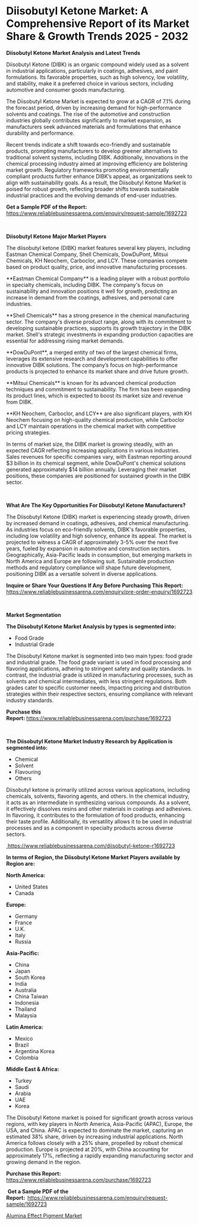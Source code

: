 <p><h1>Diisobutyl Ketone Market: A Comprehensive Report of its Market Share & Growth Trends 2025 - 2032</h1></p><p><strong>Diisobutyl Ketone Market Analysis and Latest Trends</strong></p>
<p><p>Diisobutyl Ketone (DIBK) is an organic compound widely used as a solvent in industrial applications, particularly in coatings, adhesives, and paint formulations. Its favorable properties, such as high solvency, low volatility, and stability, make it a preferred choice in various sectors, including automotive and consumer goods manufacturing.</p><p>The Diisobutyl Ketone Market is expected to grow at a CAGR of 7.1% during the forecast period, driven by increasing demand for high-performance solvents and coatings. The rise of the automotive and construction industries globally contributes significantly to market expansion, as manufacturers seek advanced materials and formulations that enhance durability and performance.</p><p>Recent trends indicate a shift towards eco-friendly and sustainable products, prompting manufacturers to develop greener alternatives to traditional solvent systems, including DIBK. Additionally, innovations in the chemical processing industry aimed at improving efficiency are bolstering market growth. Regulatory frameworks promoting environmentally compliant products further enhance DIBK’s appeal, as organizations seek to align with sustainability goals. As a result, the Diisobutyl Ketone Market is poised for robust growth, reflecting broader shifts towards sustainable industrial practices and the evolving demands of end-user industries.</p></p>
<p><strong>Get a Sample PDF of the Report:&nbsp;</strong> <a href="https://www.reliablebusinessarena.com/enquiry/request-sample/1692723?utm_campaign=3251&utm_medium=2&utm_source=Github&utm_content=ia&utm_term=01042025&utm_id=diisobutyl-ketone">https://www.reliablebusinessarena.com/enquiry/request-sample/1692723</a></p>
<p>&nbsp;</p>
<p><strong>Diisobutyl Ketone Major Market Players</strong></p>
<p><p>The diisobutyl ketone (DIBK) market features several key players, including Eastman Chemical Company, Shell Chemicals, DowDuPont, Mitsui Chemicals, KH Neochem, Carboclor, and LCY. These companies compete based on product quality, price, and innovative manufacturing processes.</p><p>**Eastman Chemical Company** is a leading player with a robust portfolio in specialty chemicals, including DIBK. The company's focus on sustainability and innovation positions it well for growth, predicting an increase in demand from the coatings, adhesives, and personal care industries.</p><p>**Shell Chemicals** has a strong presence in the chemical manufacturing sector. The company's diverse product range, along with its commitment to developing sustainable practices, supports its growth trajectory in the DIBK market. Shell's strategic investments in expanding production capacities are essential for addressing rising market demands.</p><p>**DowDuPont**, a merged entity of two of the largest chemical firms, leverages its extensive research and development capabilities to offer innovative DIBK solutions. The company’s focus on high-performance products is projected to enhance its market share and drive future growth.</p><p>**Mitsui Chemicals** is known for its advanced chemical production techniques and commitment to sustainability. The firm has been expanding its product lines, which is expected to boost its market size and revenue from DIBK.</p><p>**KH Neochem, Carboclor, and LCY** are also significant players, with KH Neochem focusing on high-quality chemical production, while Carboclor and LCY maintain operations in the chemical market with competitive pricing strategies.</p><p>In terms of market size, the DIBK market is growing steadily, with an expected CAGR reflecting increasing applications in various industries. Sales revenues for specific companies vary, with Eastman reporting around $3 billion in its chemical segment, while DowDuPont's chemical solutions generated approximately $14 billion annually. Leveraging their market positions, these companies are positioned for sustained growth in the DIBK sector.</p></p>
<p>&nbsp;</p>
<p><strong>What Are The Key Opportunities For Diisobutyl Ketone Manufacturers?</strong></p>
<p><p>The Diisobutyl Ketone (DIBK) market is experiencing steady growth, driven by increased demand in coatings, adhesives, and chemical manufacturing. As industries focus on eco-friendly solvents, DIBK's favorable properties, including low volatility and high solvency, enhance its appeal. The market is projected to witness a CAGR of approximately 3-5% over the next five years, fueled by expansion in automotive and construction sectors. Geographically, Asia-Pacific leads in consumption, but emerging markets in North America and Europe are following suit. Sustainable production methods and regulatory compliance will shape future development, positioning DIBK as a versatile solvent in diverse applications.</p></p>
<p><strong>Inquire or Share Your Questions If Any Before Purchasing This Report:</strong> <a href="https://www.reliablebusinessarena.com/enquiry/pre-order-enquiry/1692723?utm_campaign=3251&utm_medium=2&utm_source=Github&utm_content=ia&utm_term=01042025&utm_id=diisobutyl-ketone">https://www.reliablebusinessarena.com/enquiry/pre-order-enquiry/1692723</a></p>
<p>&nbsp;</p>
<p><strong>Market Segmentation</strong></p>
<p><strong>The Diisobutyl Ketone Market Analysis by types is segmented into:</strong></p>
<p><ul><li>Food Grade</li><li>Industrial Grade</li></ul></p>
<p><p>The Diisobutyl Ketone market is segmented into two main types: food grade and industrial grade. The food grade variant is used in food processing and flavoring applications, adhering to stringent safety and quality standards. In contrast, the industrial grade is utilized in manufacturing processes, such as solvents and chemical intermediates, with less stringent regulations. Both grades cater to specific customer needs, impacting pricing and distribution strategies within their respective sectors, ensuring compliance with relevant industry standards.</p></p>
<p><strong>Purchase this Report:&nbsp;</strong><a href="https://www.reliablebusinessarena.com/purchase/1692723?utm_campaign=3251&utm_medium=2&utm_source=Github&utm_content=ia&utm_term=01042025&utm_id=diisobutyl-ketone">https://www.reliablebusinessarena.com/purchase/1692723</a></p>
<p>&nbsp;</p>
<p><strong>The Diisobutyl Ketone Market Industry Research by Application is segmented into:</strong></p>
<p><ul><li>Chemical</li><li>Solvent</li><li>Flavouring</li><li>Others</li></ul></p>
<p><p>Diisobutyl ketone is primarily utilized across various applications, including chemicals, solvents, flavoring agents, and others. In the chemical industry, it acts as an intermediate in synthesizing various compounds. As a solvent, it effectively dissolves resins and other materials in coatings and adhesives. In flavoring, it contributes to the formulation of food products, enhancing their taste profile. Additionally, its versatility allows it to be used in industrial processes and as a component in specialty products across diverse sectors.</p></p>
<p><a href="https://www.reliablebusinessarena.com/diisobutyl-ketone-r1692723?utm_campaign=3251&utm_medium=2&utm_source=Github&utm_content=ia&utm_term=01042025&utm_id=diisobutyl-ketone">&nbsp;https://www.reliablebusinessarena.com/diisobutyl-ketone-r1692723</a></p>
<p><strong>In terms of Region, the Diisobutyl Ketone Market Players available by Region are:</strong></p>
<p>
    <p> <strong> North America: </strong>
        <ul>
            <li>United States</li>
            <li>Canada</li>
        </ul>
        </p> 
    <p> <strong> Europe: </strong>
        <ul>
            <li>Germany</li>
            <li>France</li>
            <li>U.K.</li>
            <li>Italy</li>
            <li>Russia</li>
        </ul>
        </p> 
    <p> <strong> Asia-Pacific: </strong>
        <ul>
            <li>China</li>
            <li>Japan</li>
            <li>South Korea</li>
            <li>India</li>
            <li>Australia</li>
            <li>China Taiwan</li>
            <li>Indonesia</li>
            <li>Thailand</li>
            <li>Malaysia</li>
        </ul>
        </p> 
    <p> <strong> Latin America: </strong>
        <ul>
            <li>Mexico</li>
            <li>Brazil</li>
            <li>Argentina Korea</li>
            <li>Colombia</li>
        </ul>
        </p> 
    <p> <strong> Middle East & Africa: </strong>
        <ul>
            <li>Turkey</li>
            <li>Saudi</li>
            <li>Arabia</li>
            <li>UAE</li>
            <li>Korea</li>
        </ul>
    </p>
    </p>
<p><p>The Diisobutyl Ketone market is poised for significant growth across various regions, with key players in North America, Asia-Pacific (APAC), Europe, the USA, and China. APAC is expected to dominate the market, capturing an estimated 38% share, driven by increasing industrial applications. North America follows closely with a 25% share, propelled by robust chemical production. Europe is projected at 20%, with China accounting for approximately 17%, reflecting a rapidly expanding manufacturing sector and growing demand in the region.</p></p>
<p><strong>Purchase this Report: </strong><a href="https://www.reliablebusinessarena.com/purchase/1692723?utm_campaign=3251&utm_medium=2&utm_source=Github&utm_content=ia&utm_term=01042025&utm_id=diisobutyl-ketone">https://www.reliablebusinessarena.com/purchase/1692723</a></p>
<p>&nbsp;<strong>Get a Sample PDF of the Report:&nbsp;&nbsp;</strong><a href="https://www.reliablebusinessarena.com/enquiry/request-sample/1692723?utm_campaign=3251&utm_medium=2&utm_source=Github&utm_content=ia&utm_term=01042025&utm_id=diisobutyl-ketone">https://www.reliablebusinessarena.com/enquiry/request-sample/1692723</a></p>
<p><strong></strong></p>
<p><p><a href="https://github.com/maseykokosq1/Market-Research-Report-List-1/blob/main/alumina-effect-pigment-market.md?utm_campaign=3251&utm_medium=2&utm_source=Github&utm_content=ia&utm_term=01042025&utm_id=diisobutyl-ketone">Alumina Effect Pigment Market</a></p></p>